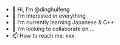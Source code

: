 - 👋 Hi, I’m @dinghuifeng
- 👀 I’m interested in everything
- 🌱 I’m currently learning Japanese & C++
- 💞️ I’m looking to collaborate on ...
- 📫 How to reach me: xxx

<!---
dinghuifeng/dinghuifeng is a ✨ special ✨ repository because its `README.md` (this file) appears on your GitHub profile.
You can click the Preview link to take a look at your changes.
--->
